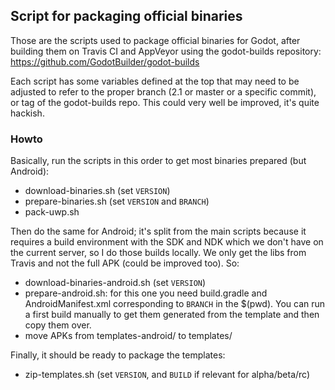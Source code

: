 ## Script for packaging official binaries

Those are the scripts used to package official binaries for Godot, after
building them on Travis CI and AppVeyor using the godot-builds repository:
https://github.com/GodotBuilder/godot-builds

Each script has some variables defined at the top that may need to be
adjusted to refer to the proper branch (2.1 or master or a specific commit),
or tag of the godot-builds repo. This could very well be improved, it's
quite hackish.

### Howto

Basically, run the scripts in this order to get most binaries prepared (but
Android):
- download-binaries.sh (set `VERSION`)
- prepare-binaries.sh (set `VERSION` and `BRANCH`)
- pack-uwp.sh 

Then do the same for Android; it's split from the main scripts because it
requires a build environment with the SDK and NDK which we don't have on
the current server, so I do those builds locally. We only get the libs
from Travis and not the full APK (could be improved too). So:
- download-binaries-android.sh (set `VERSION`)
- prepare-android.sh: for this one you need build.gradle and
  AndroidManifest.xml corresponding to `BRANCH` in the $(pwd). You can run
  a first build manually to get them generated from the template and then
  copy them over.
- move APKs from templates-android/ to templates/

Finally, it should be ready to package the templates:
- zip-templates.sh (set `VERSION`, and `BUILD` if relevant for alpha/beta/rc)
